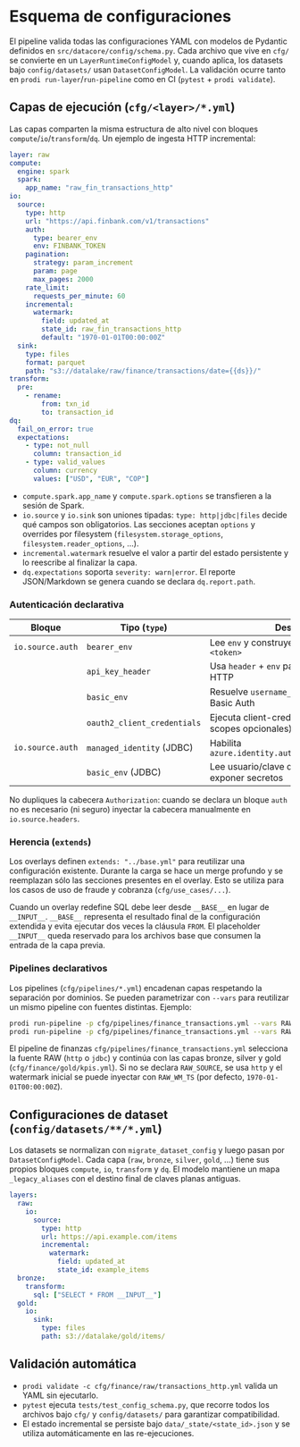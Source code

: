 # Esquema de configuraciones

El pipeline valida todas las configuraciones YAML con modelos de Pydantic
definidos en `src/datacore/config/schema.py`. Cada archivo que vive en `cfg/`
se convierte en un `LayerRuntimeConfigModel` y, cuando aplica, los datasets bajo
`config/datasets/` usan `DatasetConfigModel`. La validación ocurre tanto en
`prodi run-layer`/`run-pipeline` como en CI (`pytest` + `prodi validate`).

## Capas de ejecución (`cfg/<layer>/*.yml`)

Las capas comparten la misma estructura de alto nivel con bloques
`compute`/`io`/`transform`/`dq`. Un ejemplo de ingesta HTTP incremental:

```yaml
layer: raw
compute:
  engine: spark
  spark:
    app_name: "raw_fin_transactions_http"
io:
  source:
    type: http
    url: "https://api.finbank.com/v1/transactions"
    auth:
      type: bearer_env
      env: FINBANK_TOKEN
    pagination:
      strategy: param_increment
      param: page
      max_pages: 2000
    rate_limit:
      requests_per_minute: 60
    incremental:
      watermark:
        field: updated_at
        state_id: raw_fin_transactions_http
        default: "1970-01-01T00:00:00Z"
  sink:
    type: files
    format: parquet
    path: "s3://datalake/raw/finance/transactions/date={{ds}}/"
transform:
  pre:
    - rename:
        from: txn_id
        to: transaction_id
dq:
  fail_on_error: true
  expectations:
    - type: not_null
      column: transaction_id
    - type: valid_values
      column: currency
      values: ["USD", "EUR", "COP"]
```

- `compute.spark.app_name` y `compute.spark.options` se transfieren a la sesión
  de Spark.
- `io.source` y `io.sink` son uniones tipadas: `type: http|jdbc|files` decide
  qué campos son obligatorios. Las secciones aceptan `options` y overrides por
  filesystem (`filesystem.storage_options`, `filesystem.reader_options`, ...).
- `incremental.watermark` resuelve el valor a partir del estado persistente y lo
  reescribe al finalizar la capa.
- `dq.expectations` soporta `severity: warn|error`. El reporte JSON/Markdown se
  genera cuando se declara `dq.report.path`.

### Autenticación declarativa

| Bloque               | Tipo (`type`)               | Descripción                                               |
| -------------------- | -------------------------- | --------------------------------------------------------- |
| `io.source.auth`     | `bearer_env`                | Lee `env` y construye `Authorization: Bearer <token>`     |
|                      | `api_key_header`            | Usa `header` + `env` para inyectar llaves en HTTP          |
|                      | `basic_env`                 | Resuelve `username_env`/`password_env` para Basic Auth     |
|                      | `oauth2_client_credentials` | Ejecuta client-credentials (`token_url`, scopes opcionales) |
| `io.source.auth`     | `managed_identity` (JDBC)   | Habilita `azure.identity.auth.type=ManagedIdentity`        |
|                      | `basic_env` (JDBC)          | Lee usuario/clave desde variables sin exponer secretos     |

No dupliques la cabecera `Authorization`: cuando se declara un bloque `auth`
no es necesario (ni seguro) inyectar la cabecera manualmente en `io.source.headers`.

### Herencia (`extends`)

Los overlays definen `extends: "../base.yml"` para reutilizar una configuración
existente. Durante la carga se hace un merge profundo y se reemplazan sólo las
secciones presentes en el overlay. Esto se utiliza para los casos de uso de
fraude y cobranza (`cfg/use_cases/...`).

Cuando un overlay redefine SQL debe leer desde `__BASE__` en lugar de
`__INPUT__`. `__BASE__` representa el resultado final de la configuración
extendida y evita ejecutar dos veces la cláusula `FROM`. El placeholder
`__INPUT__` queda reservado para los archivos base que consumen la entrada de la
capa previa.

### Pipelines declarativos

Los pipelines (`cfg/pipelines/*.yml`) encadenan capas respetando la separación
por dominios. Se pueden parametrizar con `--vars` para reutilizar un mismo
pipeline con fuentes distintas. Ejemplo:

```bash
prodi run-pipeline -p cfg/pipelines/finance_transactions.yml --vars RAW_SOURCE=http
prodi run-pipeline -p cfg/pipelines/finance_transactions.yml --vars RAW_SOURCE=jdbc
```

El pipeline de finanzas `cfg/pipelines/finance_transactions.yml` selecciona la
fuente RAW (`http` o `jdbc`) y continúa con las capas bronze, silver y gold
(`cfg/finance/gold/kpis.yml`). Si no se declara `RAW_SOURCE`, se usa `http` y el
watermark inicial se puede inyectar con `RAW_WM_TS` (por defecto,
`1970-01-01T00:00:00Z`).

## Configuraciones de dataset (`config/datasets/**/*.yml`)

Los datasets se normalizan con `migrate_dataset_config` y luego pasan por
`DatasetConfigModel`. Cada capa (`raw`, `bronze`, `silver`, `gold`, ...) tiene
sus propios bloques `compute`, `io`, `transform` y `dq`. El modelo mantiene un
mapa `_legacy_aliases` con el destino final de claves planas antiguas.

```yaml
layers:
  raw:
    io:
      source:
        type: http
        url: https://api.example.com/items
        incremental:
          watermark:
            field: updated_at
            state_id: example_items
  bronze:
    transform:
      sql: ["SELECT * FROM __INPUT__"]
  gold:
    io:
      sink:
        type: files
        path: s3://datalake/gold/items/
```

## Validación automática

- `prodi validate -c cfg/finance/raw/transactions_http.yml` valida un YAML sin
  ejecutarlo.
- `pytest` ejecuta `tests/test_config_schema.py`, que recorre todos los archivos
  bajo `cfg/` y `config/datasets/` para garantizar compatibilidad.
- El estado incremental se persiste bajo `data/_state/<state_id>.json` y se
  utiliza automáticamente en las re-ejecuciones.
